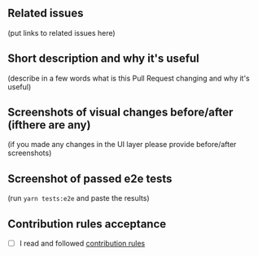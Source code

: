 ## Related issues

(put links to related issues here)

## Short description and why it's useful

(describe in a few words what is this Pull Request changing and why it's useful)

## Screenshots of visual changes before/after (ifthere are any)

(if you made any changes in the UI layer please provide before/after screenshots)

## Screenshot of passed e2e tests

(run `yarn tests:e2e` and paste the results) 

## Contribution rules acceptance

- [ ] I read and followed [contribution rules](https://github.com/DivanteLtd/vue-storefront/blob/master/CONTRIBUTING.md)
